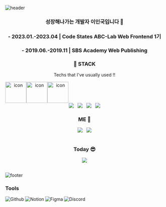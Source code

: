 ![header](https://capsule-render.vercel.app/api?type=waving&color=gradient&height=230&text=HELLO!&fontAlign=70&fontAlignY=40&animation=twinkling)

<div align="center">

<h3 align=center>성장해나가는 개발자 이인국입니다 👋 </3>

<h3>- 2023.01.-2023.04 |  Code States ABC-Lab Web Frontend 1기</h3>
<h3>- 2019.06.-2019.11 |  SBS Academy Web Publishing</h3>

<h3 align="center">📌 STACK </h3>
<p align="center"> Techs that I've usually used !! </p>

<div style="display: flex; align-items: flex-start;"><img src="https://techstack-generator.vercel.app/js-icon.svg" alt="icon" width="67" height="67" /><img src="https://techstack-generator.vercel.app/react-icon.svg" alt="icon" width="67" height="67" /><img src="https://techstack-generator.vercel.app/redux-icon.svg" alt="icon" width="67" height="67" /></div>

<div>
<img src="https://img.shields.io/badge/HTML5-e74c3c?style=flat-square&logo=HTML5&logoColor=white"></img> &nbsp <img src="https://img.shields.io/badge/CSS3-0A84FF?style=flat-square&logo=CSS3&logoColor=white"> &nbsp <img src="https://img.shields.io/badge/JavaScript-FFCD11?style=flat-square&logo=JavaScript&logoColor=white"></img> &nbsp <img src="https://img.shields.io/badge/React-00BCF6?style=flat-square&logo=React&logoColor=white"></img>
</div>

<h3 align="center"> ME 🦙 </h3>

<div>
<a href="https://velog.io/@96_inggu" target="_blank"><img src="https://img.shields.io/badge/Velog-20c997?style=flat-square&logo=velog&logoColor=white"/></a> &nbsp <a href="mailto:dlsrnr403@gmail.com" target="_blank"><img src="https://img.shields.io/badge/Gmail-EA4335?style=flat-square&logo=gmail&logoColor=white"/></a>
</div>

<br>

  <h3> Today 😎 </h3>
  <a href="https://github.com/inggu96/"><img src="https://hits.seeyoufarm.com/api/count/incr/badge.svg?url=https%3A%2F%2Fgithub.com%2Fllama-ste%2F&count_bg=%2332D3EB&title_bg=%238A9596&icon=&icon_color=%23E7E7E7&title=WELCOME&edge_flat=false"/></a>

<br>
<br>

</div>

![footer](https://capsule-render.vercel.app/api?section=footer&type=waving&color=gradient)



### Tools
![Github](https://img.shields.io/badge/Github-89a8ff?style=flat&logo=github&logoColor=white)
![Notion](https://img.shields.io/badge/Notion-89a8ff?style=flat&logo=notion&logoColor=white)
![Figma](https://img.shields.io/badge/Figma-89a8ff?style=flat&logo=figma&logoColor=white)
![Discord](https://img.shields.io/badge/Discord-89a8ff?style=flat&logo=discord&logoColor=white)
